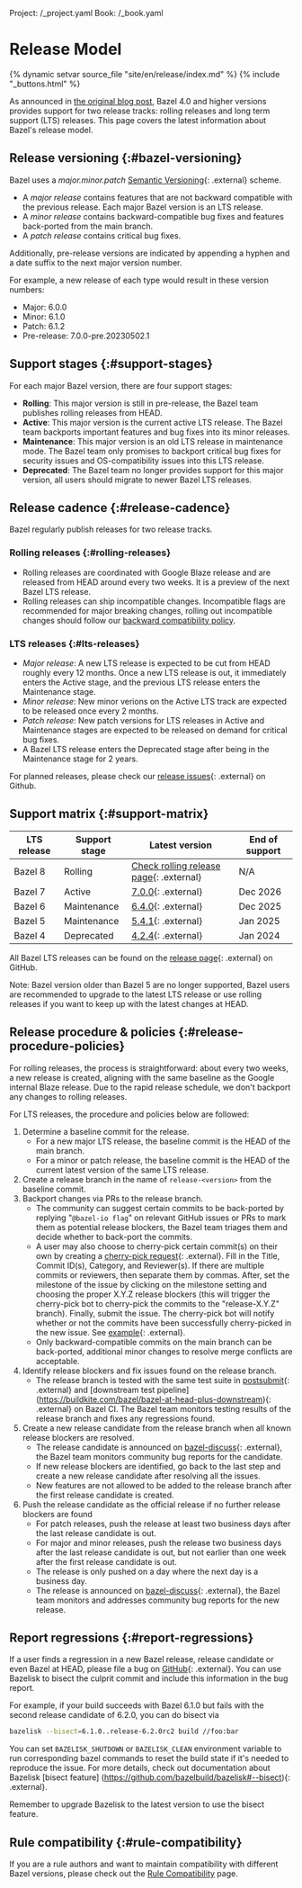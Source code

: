 Project: /_project.yaml
Book: /_book.yaml

# Release Model

{% dynamic setvar source_file "site/en/release/index.md" %}
{% include "_buttons.html" %}

As announced in [the original blog
post](https://blog.bazel.build/2020/11/10/long-term-support-release.html), Bazel
4.0 and higher versions provides support for two release tracks: rolling
releases and long term support (LTS) releases. This page covers the latest
information about Bazel's release model.

## Release versioning {:#bazel-versioning}

Bazel uses a _major.minor.patch_ [Semantic
Versioning](https://semver.org/){: .external} scheme.

*   A _major release_ contains features that are not backward compatible with
    the previous release. Each major Bazel version is an LTS release.
*   A _minor release_ contains backward-compatible bug fixes and features
    back-ported from the main branch.
*   A _patch release_ contains critical bug fixes.

Additionally, pre-release versions are indicated by appending a hyphen and a
date suffix to the next major version number.

For example, a new release of each type would result in these version numbers:

*   Major: 6.0.0
*   Minor: 6.1.0
*   Patch: 6.1.2
*   Pre-release: 7.0.0-pre.20230502.1

## Support stages {:#support-stages}

For each major Bazel version, there are four support stages:

*   **Rolling**: This major version is still in pre-release, the Bazel team
    publishes rolling releases from HEAD.
*   **Active**: This major version is the current active LTS release. The Bazel
  team backports important features and bug fixes into its minor releases.
*   **Maintenance**: This major version is an old LTS release in maintenance
    mode. The Bazel team only promises to backport critical bug fixes for
    security issues and OS-compatibility issues into this LTS release.
*   **Deprecated**: The Bazel team no longer provides support for this major
    version, all users should migrate to newer Bazel LTS releases.

## Release cadence {:#release-cadence}

Bazel regularly publish releases for two release tracks.

### Rolling releases {:#rolling-releases}

*   Rolling releases are coordinated with Google Blaze release and are released
  from HEAD around every two weeks. It is a preview of the next Bazel LTS
    release.
*   Rolling releases can ship incompatible changes. Incompatible flags are
    recommended for major breaking changes, rolling out incompatible changes
    should follow our [backward compatibility
    policy](/release/backward-compatibility).

### LTS releases {:#lts-releases}

*   _Major release_: A new LTS release is expected to be cut from HEAD roughly
    every
    12 months. Once a new LTS release is out, it immediately enters the Active
    stage, and the previous LTS release enters the Maintenance stage.
*   _Minor release_: New minor verions on the Active LTS track are expected to
    be released once every 2 months.
*   _Patch release_: New patch versions for LTS releases in Active and
    Maintenance stages are expected to be released on demand for critical bug
    fixes.
*   A Bazel LTS release enters the Deprecated stage after being in ​​the
    Maintenance stage for 2 years.

For planned releases, please check our [release
issues](https://github.com/bazelbuild/bazel/issues?q=is%3Aopen+is%3Aissue+label%3Arelease){: .external}
on Github.

## Support matrix {:#support-matrix}

| LTS release | Support stage | Latest version | End of support |
| ----------- | ------------- | -------------- | -------------- |
| Bazel 8 | Rolling| [Check rolling release page](https://releases.bazel.build/rolling.html){: .external} | N/A |
| Bazel 7 | Active| [7.0.0](https://github.com/bazelbuild/bazel/releases/tag/7.0.0){: .external} | Dec 2026 |
| Bazel 6 | Maintenance | [6.4.0](https://github.com/bazelbuild/bazel/releases/tag/6.4.0){: .external} | Dec 2025 |
| Bazel 5 | Maintenance | [5.4.1](https://github.com/bazelbuild/bazel/releases/tag/5.4.1){: .external} | Jan 2025 |
| Bazel 4 | Deprecated | [4.2.4](https://github.com/bazelbuild/bazel/releases/tag/4.2.4){: .external} | Jan 2024 |

All Bazel LTS releases can be found on the [release
page](https://github.com/bazelbuild/bazel/releases){: .external} on GitHub.

Note: Bazel version older than Bazel 5 are no longer supported, Bazel users are
recommended to upgrade to the latest LTS release or use rolling releases if you
want to keep up with the latest changes at HEAD.

## Release procedure & policies {:#release-procedure-policies}

For rolling releases, the process is straightforward: about every two weeks, a
new release is created, aligning with the same baseline as the Google internal
Blaze release. Due to the rapid release schedule, we don't backport any changes
to rolling releases.

For LTS releases, the procedure and policies below are followed:

1.  Determine a baseline commit for the release.
    *   For a new major LTS release, the baseline commit is the HEAD of the main
        branch.
    *   For a minor or patch release, the baseline commit is the HEAD of the
        current latest version of the same LTS release.
1.  Create a release branch in the name of `release-<version>` from the baseline
    commit.
1.  Backport changes via PRs to the release branch.
    *   The community can suggest certain commits to be back-ported by replying
   "`@bazel-io flag`" on relevant GitHub issues or PRs to mark them as potential
        release blockers, the Bazel team triages them and decide whether to
        back-port the commits.
    *   A user may also choose to cherry-pick certain commit(s) on their own by creating a [cherry-pick request](https://github.com/bazelbuild/bazel/issues/new?assignees=&labels=&projects=&template=cherry_pick_request.yml){: .external}. Fill in the Title, Commit ID(s), Category, and Reviewer(s). If there are multiple commits or reviewers, then separate them by commas. After, set the milestone of the issue by clicking on the milestone setting and choosing the proper X.Y.Z release blockers (this will trigger the cherry-pick bot to cherry-pick the commits to the "release-X.Y.Z" branch). Finally, submit the issue. The cherry-pick bot will notify whether or not the commits have been successfully cherry-picked in the new issue. See [example](https://github.com/bazelbuild/bazel/issues/20230){: .external}.
    *   Only backward-compatible commits on the main branch can be back-ported,
   additional minor changes to resolve merge conflicts are acceptable.
1.  Identify release blockers and fix issues found on the release branch.
    *   The release branch is tested with the same test suite in
        [postsubmit](https://buildkite.com/bazel/bazel-bazel){: .external} and
        [downstream test pipeline]
        (https://buildkite.com/bazel/bazel-at-head-plus-downstream){: .external}
        on Bazel CI. The Bazel team monitors testing results of the release
        branch and fixes any regressions found.
1.  Create a new release candidate from the release branch when all known
    release blockers are resolved.
    *   The release candidate is announced on
        [bazel-discuss](https://groups.google.com/g/bazel-discuss){: .external},
        the Bazel team monitors community bug reports for the candidate.
    *   If new release blockers are identified, go back to the last step and
        create a new release candidate after resolving all the issues.
    *   New features are not allowed to be added to the release branch after the
        first release candidate is created.
1.  Push the release candidate as the official release if no further release
    blockers are found
    *   For patch releases, push the release at least two business days after
        the last release candidate is out.
    *   For major and minor releases, push the release two business days after
        the last release candidate is out, but not earlier than one week after
        the first release candidate is out.
    *   The release is only pushed on a day where the next day is a business
        day.
    *   The release is announced on
        [bazel-discuss](https://groups.google.com/g/bazel-discuss){: .external},
        the Bazel team monitors and addresses community bug reports for the new
     release.

## Report regressions {:#report-regressions}

If a user finds a regression in a new Bazel release, release candidate or even
Bazel at HEAD, please file a bug on
[GitHub](https://github.com/bazelbuild/bazel/issues){: .external}. You can use
Bazelisk to bisect the culprit commit and include this information in the bug
report.

For example, if your build succeeds with Bazel 6.1.0 but fails with the second
release candidate of 6.2.0, you can do bisect via

```bash
bazelisk --bisect=6.1.0..release-6.2.0rc2 build //foo:bar
```

You can set `BAZELISK_SHUTDOWN` or `BAZELISK_CLEAN` environment variable to run
corresponding bazel commands to reset the build state if it's needed to
reproduce the issue. For more details, check out documentation about Bazelisk
[bisect feature] (https://github.com/bazelbuild/bazelisk#--bisect){: .external}.

Remember to upgrade Bazelisk to the latest version to use the bisect
feature.

## Rule compatibility {:#rule-compatibility}

If you are a rule authors and want to maintain compatibility with different
Bazel versions, please check out the [Rule
Compatibility](/release/rule-compatibility) page.
